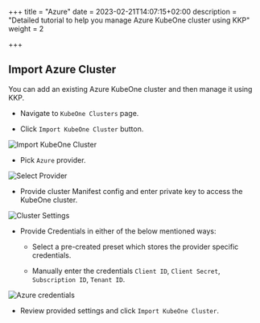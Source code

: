 +++
title = "Azure"
date = 2023-02-21T14:07:15+02:00
description = "Detailed tutorial to help you manage Azure KubeOne cluster using KKP"
weight = 2

+++

## Import Azure Cluster

You can add an existing Azure KubeOne cluster and then manage it using KKP.

- Navigate to `KubeOne Clusters` page.

- Click `Import KubeOne Cluster` button.

![Import KubeOne Cluster](/img/kubermatic/v2.24/tutorials/kubeone_clusters/cluster_list_empty.png "Import KubeOne Cluster")

- Pick `Azure` provider.

![Select Provider](/img/kubermatic/v2.24/tutorials/kubeone_clusters/import_kubeone_cluster.png "Select Provider")

- Provide cluster Manifest config and enter private key to access the KubeOne cluster.

![Cluster Settings](/img/kubermatic/v2.24/tutorials/kubeone_clusters/cluster_settings_step.png "Cluster Settings")

- Provide Credentials in either of the below mentioned ways:
    - Select a pre-created preset which stores the provider specific credentials.

    - Manually enter the credentials `Client ID`, `Client Secret`, `Subscription ID`, `Tenant ID`.

![Azure credentials](/img/kubermatic/v2.24/tutorials/kubeone_clusters/azure_credentials_step.png "Azure credentials")

- Review provided settings and click `Import KubeOne Cluster`.


